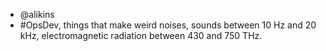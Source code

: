 - @alikins
- #OpsDev, things that make weird noises, sounds between 10 Hz and 20 kHz, electromagnetic radiation between 430 and 750 THz.

